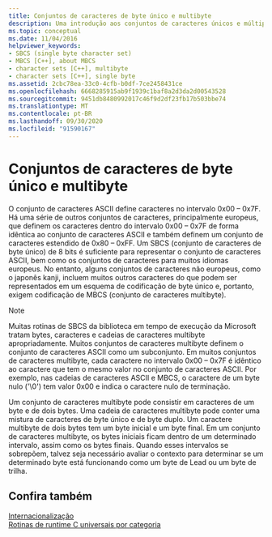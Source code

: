 ```yaml
---
title: Conjuntos de caracteres de byte único e multibyte
description: Uma introdução aos conjuntos de caracteres únicos e múltiplos bytes na biblioteca de tempo de execução da Microsoft.
ms.topic: conceptual
ms.date: 11/04/2016
helpviewer_keywords:
- SBCS (single byte character set)
- MBCS [C++], about MBCS
- character sets [C++], multibyte
- character sets [C++], single byte
ms.assetid: 2cbc78ea-33c0-4cfb-b0df-7ce2458431ce
ms.openlocfilehash: 6668285915ab9f1939c1baf8a2d3da2d00543528
ms.sourcegitcommit: 9451db8480992017c46f9d2df23fb17b503bbe74
ms.translationtype: MT
ms.contentlocale: pt-BR
ms.lasthandoff: 09/30/2020
ms.locfileid: "91590167"
---
```

# <a name="single-byte-and-multibyte-character-sets"></a>Conjuntos de caracteres de byte único e multibyte

O conjunto de caracteres ASCII define caracteres no intervalo 0x00 – 0x7F. Há uma série de outros conjuntos de caracteres, principalmente europeus, que definem os caracteres dentro do intervalo 0x00 – 0x7F de forma idêntica ao conjunto de caracteres ASCII e também definem um conjunto de caracteres estendido de 0x80 – 0xFF.  Um SBCS (conjunto de caracteres de byte único) de 8 bits é suficiente para representar o conjunto de caracteres ASCII, bem como os conjuntos de caracteres para muitos idiomas europeus. No entanto, alguns conjuntos de caracteres não europeus, como o japonês kanji, incluem muitos outros caracteres do que podem ser representados em um esquema de codificação de byte único e, portanto, exigem codificação de MBCS (conjunto de caracteres multibyte).

> [!NOTE]
> Muitas rotinas de SBCS da biblioteca em tempo de execução da Microsoft tratam bytes, caracteres e cadeias de caracteres multibyte apropriadamente. Muitos conjuntos de caracteres multibyte definem o conjunto de caracteres ASCII como um subconjunto. Em muitos conjuntos de caracteres multibyte, cada caractere no intervalo 0x00 – 0x7F é idêntico ao caractere que tem o mesmo valor no conjunto de caracteres ASCII. Por exemplo, nas cadeias de caracteres ASCII e MBCS, o caractere de um byte nulo ('\0') tem valor 0x00 e indica o caractere nulo de terminação.

Um conjunto de caracteres multibyte pode consistir em caracteres de um byte e de dois bytes. Uma cadeia de caracteres multibyte pode conter uma mistura de caracteres de byte único e de byte duplo. Um caractere multibyte de dois bytes tem um byte inicial e um byte final. Em um conjunto de caracteres multibyte, os bytes iniciais ficam dentro de um determinado intervalo, assim como os bytes finais. Quando esses intervalos se sobrepõem, talvez seja necessário avaliar o contexto para determinar se um determinado byte está funcionando como um byte de Lead ou um byte de trilha.

## <a name="see-also"></a>Confira também

[Internacionalização](../c-runtime-library/internationalization.md)<br/>
[Rotinas de runtime C universais por categoria](../c-runtime-library/run-time-routines-by-category.md)<br/>
